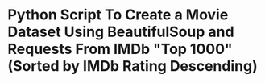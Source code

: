# Python Script To Create a Movie Dataset Using BeautifulSoup and Requests From IMDb "Top 1000" (Sorted by IMDb Rating Descending)
